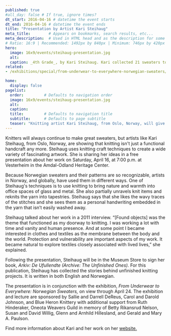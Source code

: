 ```yaml
---
published: true
#all_day: false # If true, ignore times?
dt_start: 2016-04-16 # datetime the event starts
dt_end: 2016-04-16 # datetime the event ends
title: "Presentation by Artist Kari Steihaug"
meta_title:        # Appears on bookmarks, search results, etc...
meta_description:  # Used in HTML head and as the description for some search engines
# Ratio: 16:9 | Recommended: 1492px by 840px | Minimum: 746px by 420px
hero:
  image: 16x9/events/steihaug-presentation.jpg
  alt: 
  caption: _4th Grade_, by Kari Steihaug. Kari collected 21 sweaters to represent those in a 1967 class photo in which all of the children were wearing handknit garments.
related:
- /exhibitions/special/from-underwear-to-everywhere-norwegian-sweaters/

home:
  display: false
pagelist:
  order:         # Defaults to navigation order
  image: 16x9/events/steihaug-presentation.jpg
  alt:
  caption: 
  title:         # Defaults to navigation title
  subtitle:      # Defaults to page subtitle
  teaser: "Knitting artist Kari Steihaug, from Oslo, Norway, will give a free presentation about her work."
---
```

Knitters will always continue to make great sweaters, but artists like Kari Steihaug, from Oslo, Norway, are showing that knitting isn't just a functional handcraft any more. Steihaug uses knitting craft techniques to create a wide variety of fascinating artwork. She is sharing her ideas in a free presentation about her work on Saturday, April 16, at 7:00 p.m. at Vesterheim in the Amdal-Odland Heritage Center.

Because Norwegian sweaters and their patterns are so recognizable, artists in Norway, and globally, have used them in different ways. One of Steihaug's techniques is to use knitting to bring nature and warmth into office spaces of glass and metal. She also partially unravels knit items and reknits the yarn into tapestries. Steihaug says that she likes the wavy traces of the stitches and she sees them as a personal handwriting embedded in the yarn that isn’t easily washed away.

Steihaug talked about her work in a 2011 interview. “[Found objects] was the theme that functioned as my doorway to knitting. I was working a lot with time and vanity and human presence. And at some point I became interested in clothes and textiles as the membrane between the body and the world. Protection and vulnerability are important aspects of my work. It became natural to explore textiles closely associated with lived lives,” she explained.

Following the presentation, Steihaug will be in the Museum Store to sign her book, _Arkiv: De Ufullendte (Archive: The Unfinished Ones)._ For this publication, Steihaug has collected the stories behind unfinished knitting projects. It is written in both English and Norwegian.

The presentation is in conjunction with the exhibition, _From Underwear to Everywhere: Norwegian Sweaters,_ on view through April 24. The exhibition and lecture are sponsored by Sallie and Darrell DeReus, Carol and Darold Johnson, and Blue Heron Knittery with additional support from Ruth Hinderaker, Oneota Weavers Guild in memory of Betty Rikansrud Nelson, Susan and David Willig, Glenn and Arnhild Hillesland, and Gerald and Mary A. Paulson.

Find more information about Kari and her work on her [website.](http://karisteihaug.no/)